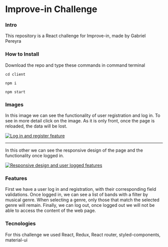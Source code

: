 # Improve-in Challenge

### Intro

This repository is a React challenge for Improve-in, made by Gabriel Pereyra

### How to Install

Download the repo and type these commands in command terminal

`cd client`

`npm i`

`npm start`

### Images

In this image we can see the functionality of user registration and log in. To see in more detail click on the image. As it is only front, once the page is reloaded, the data will be lost.

[![Log in and register feature](https://i.imgur.com/zyfFWqQ.gif "Log in and register feature")](https://i.imgur.com/zyfFWqQ.gif "Log in and register feature")

---

In this other we can see the responsive design of the page and the functionality once logged in.

[![Responsive design and user logged features](https://i.imgur.com/lYQiDcJ.gif "Responsive design and user logged features")](https://i.imgur.com/lYQiDcJ.gif "Responsive design and user logged features")

### Features

First we have a user log in and registration, with their corresponding field validations.
Once logged in, we can see a list of bands with a filter by musical genre. When selecting a genre, only those that match the selected genre will remain.
Finally, we can log out, once logged out we will not be able to access the content of the web page.

### Tecnologies

For this challenge we used React, Redux, React router, styled-components, material-ui
